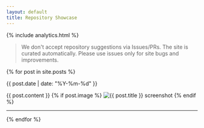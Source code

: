 ```yaml
---
layout: default
title: Repository Showcase
---
```


{% include analytics.html %}
<blockquote>
  We don't accept repository suggestions via Issues/PRs. The site is curated automatically. Please use issues only for site bugs and improvements.
  </blockquote>
{% for post in site.posts %}
<article class="post" id="{{ post.date | date: '%Y-%m-%d' }}-{{ post.slug }}">
  <p class="post-meta">{{ post.date | date: "%Y-%m-%d" }}</p>
  {{ post.content }}
  {% if post.image %}
  <img src="{{ post.image | relative_url }}" alt="{{ post.title }} screenshot" loading="lazy">
  {% endif %}
  <hr>
</article>
{% endfor %}
